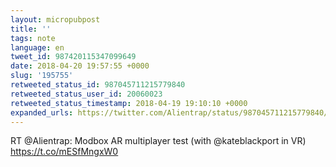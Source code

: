 ```yaml
---
layout: micropubpost
title: ''
tags: note
language: en
tweet_id: 987420115347099649
date: 2018-04-20 19:57:55 +0000
slug: '195755'
retweeted_status_id: 987045711215779840
retweeted_status_user_id: 20060023
retweeted_status_timestamp: 2018-04-19 19:10:10 +0000
expanded_urls: https://twitter.com/Alientrap/status/987045711215779840/video/1,https://twitter.com/Alientrap/status/987045711215779840/video/1
---
```

RT @Alientrap: Modbox AR multiplayer test (with @kateblackport in VR) https://t.co/mESfMngxW0
